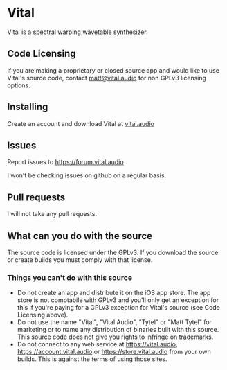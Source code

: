 # Vital
Vital is a spectral warping wavetable synthesizer.

## Code Licensing
If you are making a proprietary or closed source app and would like to use Vital's source code, contact matt@vital.audio for non GPLv3 licensing options.

## Installing
Create an account and download Vital at [vital.audio](https://vital.audio)

## Issues
Report issues to https://forum.vital.audio

I won't be checking issues on github on a regular basis.

## Pull requests
I will not take any pull requests.

## What can you do with the source
The source code is licensed under the GPLv3. If you download the source or create builds you must comply with that license.

### Things you can't do with this source
 - Do not create an app and distribute it on the iOS app store. The app store is not comptabile with GPLv3 and you'll only get an exception for this if you're paying for a GPLv3 exception for Vital's source (see Code Licensing above).
 - Do not use the name "Vital", "Vital Audio", "Tytel" or "Matt Tytel" for marketing or to name any distribution of binaries built with this source. This source code does not give you rights to infringe on trademarks.
 - Do not connect to any web service at https://vital.audio, https://account.vital.audio or https://store.vital.audio from your own builds. This is against the terms of using those sites.
